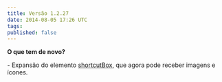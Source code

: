 ```yaml
---
title: Versão 1.2.27
date: 2014-08-05 17:26 UTC
tags:
published: false
---
```


**O que tem de novo?**

\- Expansão do elemento [shortcutBox](http://locaweb.github.io/locawebstyle-v1/manual/elementos#shortcutImage), que agora pode receber imagens e ícones. 
